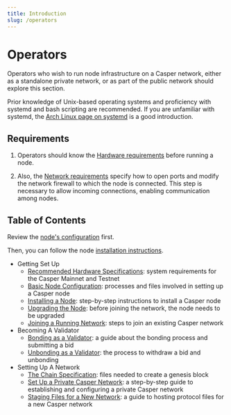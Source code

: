 ```yaml
---
title: Introduction
slug: /operators
---
```


# Operators

Operators who wish to run node infrastructure on a Casper network, either as a standalone private network, or as part of the public network should explore this section.

Prior knowledge of Unix-based operating systems and proficiency with systemd and bash scripting are recommended. If you are unfamiliar with systemd, the [Arch Linux page on systemd](https://wiki.archlinux.org/title/systemd) is a good introduction.

## Requirements

1. Operators should know the [Hardware requirements](./setup/hardware.md) before running a node.

2. Also, the [Network requirements](./setup/install-node.md/#network-requirements) specify how to open ports and modify the network firewall to which the node is connected. This step is necessary to allow incoming connections, enabling communication among nodes.

## Table of Contents

Review the [node's configuration](./setup/basic-node-configuration.md) first.

Then, you can follow the node [installation instructions](./setup/install-node.md).

- Getting Set Up
  - [Recommended Hardware Specifications](./setup/hardware.md): system requirements for the Casper Mainnet and Testnet
  - [Basic Node Configuration](./setup/basic-node-configuration.md): processes and files involved in setting up a Casper node
  - [Installing a Node](./setup/install-node.md): step-by-step instructions to install a Casper node
  - [Upgrading the Node](./setup/upgrade.md): before joining the network, the node needs to be upgraded
  - [Joining a Running Network](./setup/joining.md): steps to join an existing Casper network
- Becoming A Validator
  - [Bonding as a Validator](./becoming-a-validator/bonding.md): a guide about the bonding process and submitting a bid
  - [Unbonding as a Validator](./becoming-a-validator/unbonding.md): the process to withdraw a bid and unbonding
- Setting Up A Network
  - [The Chain Specification](./setup-network/chain-spec.md): files needed to create a genesis block
  - [Set Up a Private Casper Network](./setup-network/create-private.md): a step-by-step guide to establishing and configuring a private Casper network
  - [Staging Files for a New Network](./setup-network/staging-files-for-new-network.md): a guide to hosting protocol files for a new Casper network
